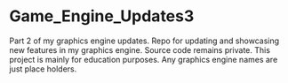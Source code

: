 # Game_Engine_Updates3
Part 2 of my graphics engine updates. Repo for updating and showcasing new features in my graphics engine. Source code remains private. This project is mainly for education purposes. Any graphics engine names are just place holders.
